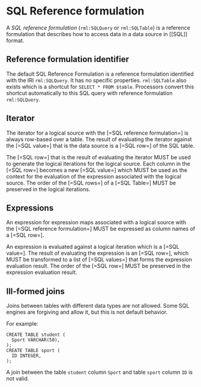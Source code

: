 # SQL Reference formulation

A <dfn>SQL reference formulation</dfn> (`rml:SQLQuery` or `rml:SQLTable`) is a <a data-cite="RML-Core#dfn-reference-formulation">reference formulation</a> that describes how to access data in a <a data-cite="RML-Core#dfn-data-source">data source</a> in [[SQL]] format.

## Reference formulation identifier

The default SQL Reference Formulation is a <a data-cite="RML-Core#dfn-reference-formulation">reference formulation</a> identified with the IRI `rml:SQLQuery`. It has no specific properties.
`rml:SQLTable` also exists which is a shortcut for `SELECT * FROM $table`. Processors convert this shortcut automatically to this SQL query with reference formulation `rml:SQLQuery`.

## Iterator

The <a data-cite="RML-Core#dfn-iterator">iterator</a> for a <a data-cite="RML-Core#dfn-logical-source">logical source</a> with the [=SQL reference formulation=] is always row-based over a table.
The result of evaluating the <a data-cite="RML-Core#dfn-iterator">iterator</a> against the [=SQL value=] that is the <a data-cite="RML-Core#dfn-data-source">data source</a> is a [=SQL row=] of the SQL table.

The [=SQL row=] that is the result of evaluating the <a data-cite="RML-Core#dfn-iterator">iterator</a> MUST be used to generate the <a data-cite="RML-Core#dfn-logical-iteration">logical iterations</a> for the <a data-cite="RML-Core#dfn-logical-source">logical source</a>. Each column in the [=SQL row=] becomes a new [=SQL value=] which MUST be used as the context for the evaluation of the <a data-cite="RML-Core#dfn-expression">expression</a> associated with the <a data-cite="RML-Core#dfn-logical-source">logical source</a>. The order of the [=SQL rows=] of a [=SQL Table=] MUST be preserved in the logical iterations.

## Expressions

An <a data-cite="RML-Core#dfn-expression">expression</a> for <a data-cite="RML-Core#dfn-expression-map">expression maps</a> associated with a <a data-cite="RML-Core#dfn-logical-source">logical source</a> with the [=SQL reference formulation=] MUST be expressed as column names of a [=SQL row=].

An <a data-cite="RML-Core#dfn-expression">expression</a> is evaluated against a <a data-cite="RML-Core#dfn-logical-iteration">logical iteration</a> which is a [=SQL value=].
The result of evaluating the <a data-cite="RML-Core#dfn-expression">expression</a> is an [=SQL row=], which MUST be transformed to a list of [=SQL values=] that forms the <a data-cite="RML-Core#dfn-expression-evaluation-result">expression evaluation result</a>. The order of the [=SQL row=] MUST be preserved in the <a data-cite="RML-Core#dfn-expression-evaluation-result">expression evaluation result</a>.

## Ill-formed joins

Joins between tables with different data types are not allowed. Some SQL engines are forgiving and allow it, but this is not default behavior.

For example:

```
CREATE TABLE student (
  Sport VARCHAR(50),
);
CREATE TABLE sport (
  ID INTEGER,
);
```

A join between the table `student` column `Sport` and table `sport` column `ID` is not valid.
